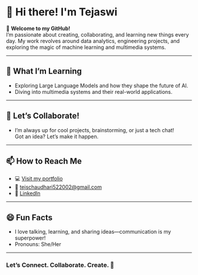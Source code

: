 # 👋 Hi there! I'm Tejaswi

🌟 **Welcome to my GitHub!**  
I’m passionate about creating, collaborating, and learning new things every day. My work revolves around data analytics, engineering projects, and exploring the magic of machine learning and multimedia systems.

---

## 🌱 What I’m Learning
- Exploring Large Language Models and how they shape the future of AI.
- Diving into multimedia systems and their real-world applications.

---

## 🤝 Let’s Collaborate!
- I’m always up for cool projects, brainstorming, or just a tech chat!  
  Got an idea? Let’s make it happen.

---

## 📫 How to Reach Me
- 💻 [Visit my portfolio](https://tejaswichaudhari.me/)
- 📧 [tejschaudhari522002@gmail.com](mailto:tejschaudhari522002@gmail.com)
- 💼 [LinkedIn](https://www.linkedin.com/)

---

## 😄 Fun Facts
- I love talking, learning, and sharing ideas—communication is my superpower!  
- Pronouns: She/Her

---

### Let’s **Connect. Collaborate. Create.** 🚀
